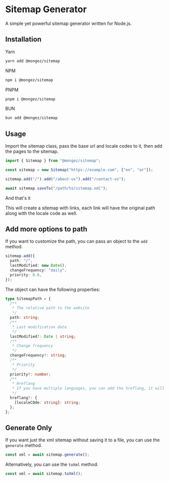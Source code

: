 # Sitemap Generator

A simple yet powerful sitemap generator written for Node.js.

## Installation

Yarn

```bash
yarn add @mongez/sitemap
```

NPM

```bash
npm i @mongez/sitemap
```

PNPM

```bash
pnpm i @mongez/sitemap
```

BUN

```bash
bun add @mongez/sitemap
```

## Usage

Import the sitemap class, pass the base url and locale codes to it, then add the pages to the sitemap.

```ts
import { Sitemap } from "@mongez/sitemap";

const sitemap = new Sitemap("https://example.com", ["en", "ar"]);

sitemap.add("/").add("/about-us").add("/contact-us");

await sitemap.saveTo("/path/to/sitemap.xml");
```

And that's it

This will create a sitemap with links, each link will have the original path along with the locale code as well.

## Add more options to path

If you want to customize the path, you can pass an object to the `add` method.

```ts
sitemap.add({
  path: "/",
  lastModified: new Date(),
  changeFrequency: "daily",
  priority: 0.8,
});
```

The object can have the following properties:

```ts
type SitemapPath = {
  /**
   * The relative path to the website
   */
  path: string;
  /**
   * Last modification date
   */
  lastModified?: Date | string;
  /**
   * Change frequency
   */
  changeFrequency?: string;
  /**
   * Priority
   */
  priority?: number;
  /**
   * Hreflang
   * If you have multiple languages, you can add the hreflang, it will be used automatically if locale codes are set
   */
  hreflang?: {
    [localeCOde: string]: string;
  };
};
```

## Generate Only

If you want just the xml sitemap without saving it to a file, you can use the `generate` method.

```ts
const xml = await sitemap.generate();
```

Alternatively, you can use the `toXml` method.

```ts
const xml = await sitemap.toXml();
```
